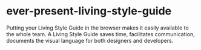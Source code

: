 # ever-present-living-style-guide
Putting your Living Style Guide in the browser makes it easily available to the whole team. A Living Style Guide saves time, facilitates communication, documents the visual language for both designers and developers.

